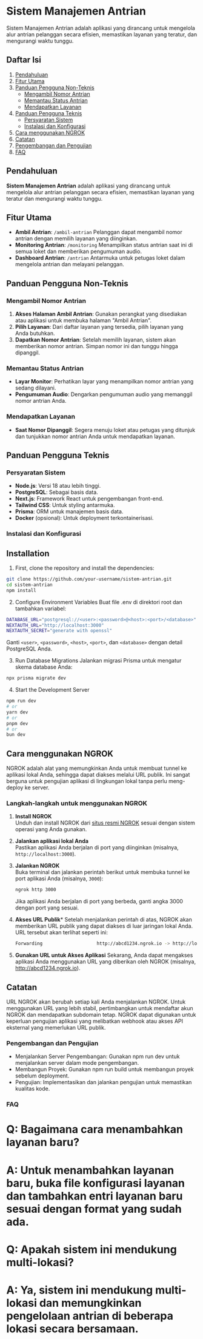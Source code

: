 # Sistem Manajemen Antrian

Sistem Manajemen Antrian adalah aplikasi yang dirancang untuk mengelola alur antrian pelanggan secara efisien, memastikan layanan yang teratur, dan mengurangi waktu tunggu.


## Daftar Isi

1. [Pendahuluan](#pendahuluan)
2. [Fitur Utama](#fitur-utama)
3. [Panduan Pengguna Non-Teknis](#panduan-pengguna-non-teknis)
   - [Mengambil Nomor Antrian](#mengambil-nomor-antrian)
   - [Memantau Status Antrian](#memantau-status-antrian)
   - [Mendapatkan Layanan](#mendapatkan-layanan)
4. [Panduan Pengguna Teknis](#panduan-pengguna-teknis)
   - [Persyaratan Sistem](#persyaratan-sistem)
   - [Instalasi dan Konfigurasi](#instalasi-dan-konfigurasi)
5. [Cara menggunakan NGROK](#cara-menggunakan-ngrok)
6. [Catatan](#catatan)
7. [Pengembangan dan Pengujian](#pengembangan-dan-pengujian)
8. [FAQ](#faq)
    

## Pendahuluan

**Sistem Manajemen Antrian** adalah aplikasi yang dirancang untuk mengelola alur antrian pelanggan secara efisien, memastikan layanan yang teratur dan mengurangi waktu tunggu.

## Fitur Utama

- **Ambil Antrian**: `/ambil-antrian` Pelanggan dapat mengambil nomor antrian dengan memilih layanan yang diinginkan.
- **Monitoring Antrian**: `/monitoring` Menampilkan status antrian saat ini di semua loket dan memberikan pengumuman audio.
- **Dashboard Antrian**: `/antrian` Antarmuka untuk petugas loket dalam mengelola antrian dan melayani pelanggan.

## Panduan Pengguna Non-Teknis

### Mengambil Nomor Antrian

1. **Akses Halaman Ambil Antrian**: Gunakan perangkat yang disediakan atau aplikasi untuk membuka halaman "Ambil Antrian".
2. **Pilih Layanan**: Dari daftar layanan yang tersedia, pilih layanan yang Anda butuhkan.
3. **Dapatkan Nomor Antrian**: Setelah memilih layanan, sistem akan memberikan nomor antrian. Simpan nomor ini dan tunggu hingga dipanggil.

### Memantau Status Antrian

- **Layar Monitor**: Perhatikan layar yang menampilkan nomor antrian yang sedang dilayani.
- **Pengumuman Audio**: Dengarkan pengumuman audio yang memanggil nomor antrian Anda.

### Mendapatkan Layanan

- **Saat Nomor Dipanggil**: Segera menuju loket atau petugas yang ditunjuk dan tunjukkan nomor antrian Anda untuk mendapatkan layanan.

## Panduan Pengguna Teknis

### Persyaratan Sistem

- **Node.js**: Versi 18 atau lebih tinggi.
- **PostgreSQL**: Sebagai basis data.
- **Next.js**: Framework React untuk pengembangan front-end.
- **Tailwind CSS**: Untuk styling antarmuka.
- **Prisma**: ORM untuk manajemen basis data.
- **Docker** (opsional): Untuk deployment terkontainerisasi.

### Instalasi dan Konfigurasi

## Installation

1. First, clone the repository and install the dependencies:

```bash
git clone https://github.com/your-username/sistem-antrian.git
cd sistem-antrian
npm install
```

2. Configure Environment Variables
Buat file .env di direktori root dan tambahkan variabel:
```bash
DATABASE_URL="postgresql://<user>:<password>@<host>:<port>/<database>"
NEXTAUTH_URL="http://localhost:3000"
NEXTAUTH_SECRET="generate with openssl"
```
Ganti `<user>`, `<password>`, `<host>`, `<port>`, dan `<database>` dengan detail PostgreSQL Anda.

3. Run Database Migrations
Jalankan migrasi Prisma untuk mengatur skema database Anda:

```bash
npx prisma migrate dev
```

4. Start the Development Server
```bash
npm run dev
# or
yarn dev
# or
pnpm dev
# or
bun dev
```

## Cara menggunakan NGROK

NGROK adalah alat yang memungkinkan Anda untuk membuat tunnel ke aplikasi lokal Anda, sehingga dapat diakses melalui URL publik. Ini sangat berguna untuk pengujian aplikasi di lingkungan lokal tanpa perlu meng-deploy ke server.

### Langkah-langkah untuk menggunakan NGROK

1. **Install NGROK**  
   Unduh dan install NGROK dari [situs resmi NGROK](https://ngrok.com/download) sesuai dengan sistem operasi yang Anda gunakan.

2. **Jalankan aplikasi lokal Anda**  
   Pastikan aplikasi Anda berjalan di port yang diinginkan (misalnya, `http://localhost:3000`).

3. **Jalankan NGROK**  
   Buka terminal dan jalankan perintah berikut untuk membuka tunnel ke port aplikasi Anda (misalnya, `3000`):

   ```bash
   ngrok http 3000
   ```
   Jika aplikasi Anda berjalan di port yang berbeda, ganti angka 3000 dengan port yang sesuai.

4. **Akses URL Publik***
   Setelah menjalankan perintah di atas, NGROK akan memberikan URL publik yang dapat diakses di luar jaringan lokal Anda. URL tersebut akan terlihat seperti ini:
   ```bash
   Forwarding                    http://abcd1234.ngrok.io -> http://localhost:3000
   ```
5. **Gunakan URL untuk Akses Aplikasi**
   Sekarang, Anda dapat mengakses aplikasi Anda menggunakan URL yang diberikan oleh NGROK (misalnya, http://abcd1234.ngrok.io).

## Catatan

URL NGROK akan berubah setiap kali Anda menjalankan NGROK. Untuk menggunakan URL yang lebih stabil, pertimbangkan untuk mendaftar akun NGROK dan mendapatkan subdomain tetap.
NGROK dapat digunakan untuk keperluan pengujian aplikasi yang melibatkan webhook atau akses API eksternal yang memerlukan URL publik.


### Pengembangan dan Pengujian

- Menjalankan Server Pengembangan: Gunakan npm run dev untuk menjalankan server dalam mode pengembangan.
- Membangun Proyek: Gunakan npm run build untuk membangun proyek sebelum deployment.
- Pengujian: Implementasikan dan jalankan pengujian untuk memastikan kualitas kode.

### FAQ

# Q: Bagaimana cara menambahkan layanan baru?
# A: Untuk menambahkan layanan baru, buka file konfigurasi layanan dan tambahkan entri layanan baru sesuai dengan format yang sudah ada.

# Q: Apakah sistem ini mendukung multi-lokasi?
# A: Ya, sistem ini mendukung multi-lokasi dan memungkinkan pengelolaan antrian di beberapa lokasi secara bersamaan.
